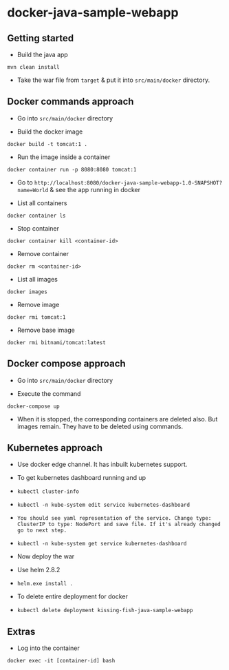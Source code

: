docker-java-sample-webapp
=========================

## Getting started

- Build the java app

`mvn clean install`

- Take the war file from `target` & put it into `src/main/docker` directory.

## Docker commands approach

- Go into `src/main/docker` directory

- Build the docker image

`docker build -t tomcat:1 .`

- Run the image inside a container

`docker container run -p 8080:8080 tomcat:1`

- Go to `http://localhost:8080/docker-java-sample-webapp-1.0-SNAPSHOT?name=World` & see the app running in docker

- List all containers

`docker container ls`

- Stop container

`docker container kill <container-id>`

- Remove container

`docker rm <container-id>`

- List all images

`docker images`

- Remove image

`docker rmi tomcat:1`

- Remove base image

`docker rmi bitnami/tomcat:latest`

## Docker compose approach

- Go into `src/main/docker` directory

- Execute the command

`docker-compose up`

- When it is stopped, the corresponding containers are deleted also. But images remain. They have to be deleted using commands.

## Kubernetes approach

- Use docker edge channel. It has inbuilt kubernetes support.

- To get kubernetes dashboard running and up

- `kubectl cluster-info`
- `kubectl -n kube-system edit service kubernetes-dashboard`
- `You should see yaml representation of the service. Change type: ClusterIP to type: NodePort and save file. If it's already changed go to next step.`
- `kubectl -n kube-system get service kubernetes-dashboard`

- Now deploy the war

- Use helm 2.8.2
- `helm.exe install .`

- To delete entire deployment for docker
- `kubectl delete deployment kissing-fish-java-sample-webapp`


## Extras

- Log into the container

`docker exec -it [container-id] bash`
